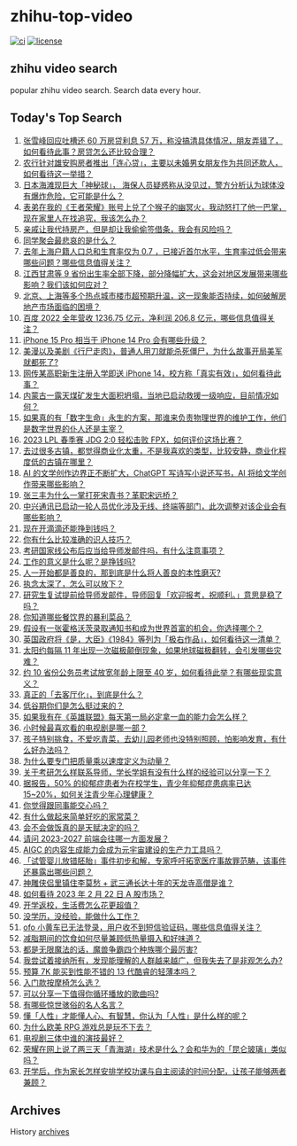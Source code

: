 # zhihu-top-video

[![ci](https://github.com/RyuSeiri/zhihu-top-video/actions/workflows/ci.yml/badge.svg)](https://github.com/RyuSeiri/zhihu-top-video/actions/workflows/ci.yml)
[![license](https://img.shields.io/github/license/RyuSeiri/zhihu-top-video)](https://github.com/RyuSeiri/zhihu-top-video/blob/master/LICENSE)

## zhihu video search

popular zhihu video search. Search data every hour.

## Today's Top Search

<!-- BEGIN -->
<!-- UpdateTime Thu Feb 23 2023 02:18:33 GMT+0800 (China Standard Time) -->

1. [张雪峰回应吐槽还 60 万房贷利息 57 万，称没搞清具体情况，朋友弄错了，如何看待此事？房贷怎么还比较合理？](https://www.zhihu.com/question/585520866)
1. [农行针对雄安购房者推出「连心贷」，主要以未婚男女朋友作为共同还款人，如何看待这一举措？](https://www.zhihu.com/question/585542976)
1. [日本海滩现巨大「神秘球」， 海保人员疑惑称从没见过，警方分析认为球体没有爆炸危险，它可能是什么？](https://www.zhihu.com/question/585546440)
1. [表弟在我的《王者荣耀》账号上兑了个猴子的幽冥火，我动怒打了他一巴掌，现在家里人在找追究，我该怎么办？](https://www.zhihu.com/question/584222261)
1. [亲戚让我代持房产，但是却让我偷偷签借条，我会有风险吗？](https://www.zhihu.com/question/584982380)
1. [同学聚会最悲哀的是什么？](https://www.zhihu.com/question/22636295)
1. [去年上海户籍人口总和生育率仅为 0.7 ，已接近首尔水平，生育率过低会带来哪些问题？哪些信息值得关注？](https://www.zhihu.com/question/585391117)
1. [江西甘肃等 9 省份出生率全部下降，部分降幅扩大，这会对地区发展带来哪些影响？我们该如何应对？](https://www.zhihu.com/question/585522134)
1. [北京、上海等多个热点城市楼市超预期升温，这一现象能否持续，如何破解房地产市场面临的困境？](https://www.zhihu.com/question/585533463)
1. [百度 2022 全年营收 1236.75 亿元，净利润 206.8 亿元，哪些信息值得关注？](https://www.zhihu.com/question/585592008)
1. [iPhone 15 Pro 相当于 iPhone 14 Pro 会有哪些升级？](https://www.zhihu.com/question/583955628)
1. [美漫以及美剧《行尸走肉》，普通人用刀就能杀死僵尸，为什么故事开局美军就都死了?](https://www.zhihu.com/question/585011354)
1. [网传某高职新生注册入学即送 iPhone 14，校方称「真实有效」，如何看待此事？](https://www.zhihu.com/question/585589999)
1. [内蒙古一露天煤矿发生大面积坍塌，当地已启动救援一级响应，目前情况如何？](https://www.zhihu.com/question/585593819)
1. [如果真的有「数字生命」永生的方案，那谁来负责物理世界的维护工作，他们是数字世界的仆人还是主宰？](https://www.zhihu.com/question/585465580)
1. [2023 LPL 春季赛 JDG 2:0 轻松击败 FPX，如何评价这场比赛？](https://www.zhihu.com/question/585576377)
1. [去过很多古镇，都觉得商业化太重，不是我喜欢的类型，比较安静，商业化程度低的古镇在哪里？](https://www.zhihu.com/question/34252897)
1. [AI 的文学创作边界正不断扩大，ChatGPT 写诗写小说还写书，AI 将给文学创作带来哪些影响？](https://www.zhihu.com/question/585629369)
1. [张三丰为什么一掌打死宋青书？革职宋远桥？](https://www.zhihu.com/question/582897074)
1. [中兴通讯已启动一轮人员优化涉及无线、终端等部门，此次调整对该企业会有哪些影响？](https://www.zhihu.com/question/585104708)
1. [现在开滴滴还能挣到钱吗？](https://www.zhihu.com/question/582947468)
1. [你有什么比较准确的识人技巧？](https://www.zhihu.com/question/369993895)
1. [考研国家线公布后应当给导师发邮件吗，有什么注意事项？](https://www.zhihu.com/question/389247690)
1. [工作的意义是什么呢？是挣钱吗?](https://www.zhihu.com/question/584514330)
1. [人一开始都是善良的，那到底是什么将人善良的本性磨灭?](https://www.zhihu.com/question/585585621)
1. [执念太深了，怎么可以放下？](https://www.zhihu.com/question/584109933)
1. [研究生复试提前给导师发邮件，导师回复「欢迎报考，祝顺利。」意思是稳了吗？](https://www.zhihu.com/question/389701976)
1. [你知道哪些餐饮界的暴利菜品？](https://www.zhihu.com/question/430100068)
1. [假设有一张霍格沃茨录取通知书和成为世界首富的机会，你选择哪个？](https://www.zhihu.com/question/424370792)
1. [英国政府将《是，大臣》《1984》等列为「极右作品」，如何看待这一清单？](https://www.zhihu.com/question/585322261)
1. [太阳约每隔 11 年出现一次磁极颠倒现象，如果地球磁极翻转，会引发哪些灾难？](https://www.zhihu.com/question/585367244)
1. [约 10 省份公务员考试放宽年龄上限至 40 岁，如何看待此举？有哪些现实意义？](https://www.zhihu.com/question/585325287)
1. [真正的「去客厅化」，到底是什么？](https://www.zhihu.com/question/585223696)
1. [低谷期你们是怎么挺过来的？](https://www.zhihu.com/question/582359522)
1. [如果我有在《英雄联盟》每天第一局必定拿一血的能力会怎么样？](https://www.zhihu.com/question/584866185)
1. [小时候最喜欢看的电视剧是哪一部？](https://www.zhihu.com/question/585347005)
1. [孩子特别挑食，不爱吃青菜，去幼儿园老师也没特别照顾，怕影响发育，有什么好办法吗？](https://www.zhihu.com/question/585359815)
1. [为什么要专门把质量乘以速度定义为动量？](https://www.zhihu.com/question/566593694)
1. [关于考研怎么样联系导师，学长学姐有没有什么样的经验可以分享一下？](https://www.zhihu.com/question/301366750)
1. [据报告，50% 的抑郁症患者为在校学生，青少年抑郁症患病率已达 15~20%，如何关注青少年心理健康？](https://www.zhihu.com/question/585555768)
1. [你觉得跟同事能交心吗？](https://www.zhihu.com/question/575718990)
1. [有什么做起来简单好吃的家常菜？](https://www.zhihu.com/question/585107295)
1. [会不会做饭真的是天赋决定的吗？](https://www.zhihu.com/question/585375177)
1. [请问 2023-2027 前端会往哪一方面发展？](https://www.zhihu.com/question/584347848)
1. [AIGC 的内容生成能力会成为元宇宙建设的生产力工具吗？](https://www.zhihu.com/question/585103099)
1. [「试管婴儿放错胚胎」事件初步和解，专家呼吁拓宽医疗事故罪范畴，该事件还暴露出哪些问题？](https://www.zhihu.com/question/585568737)
1. [神雕侠侣里镇住李莫愁 + 武三通长达十年的天龙寺高僧是谁？](https://www.zhihu.com/question/27055363)
1. [如何看待 2023 年 2 月 22 日 A 股市场？](https://www.zhihu.com/question/585412131)
1. [开学返校，生活费怎么花更超值？](https://www.zhihu.com/question/585538842)
1. [没学历，没经验，能做什么工作？](https://www.zhihu.com/question/583745399)
1. [ofo 小黄车已无法登录，用户收不到短信验证码，哪些信息值得关注？](https://www.zhihu.com/question/585447316)
1. [减脂期间的饮食如何尽量兼顾低热量摄入和好味道？](https://www.zhihu.com/question/584498149)
1. [都是无限魔法的话，魔兽争霸四个种族哪个最厉害?](https://www.zhihu.com/question/552507821)
1. [我尝试着接纳所有，发现能理解的人群越来越广，但我失去了是非观怎么办?](https://www.zhihu.com/question/449712280)
1. [预算 7K 能买到性能不错的 13 代酷睿的轻薄本吗？](https://www.zhihu.com/question/577655796)
1. [入门款按摩椅怎么选？](https://www.zhihu.com/question/554045004)
1. [可以分享一下值得你循环播放的歌曲吗?](https://www.zhihu.com/question/585597136)
1. [有哪些惊世骇俗的名人名言？](https://www.zhihu.com/question/66107512)
1. [懂「人性」才能懂人心、有智慧，你认为「人性」是什么样的呢？](https://www.zhihu.com/question/580521136)
1. [为什么欧美 RPG 游戏总是玩不下去？](https://www.zhihu.com/question/565153785)
1. [电视剧三体中谁的演技最好？](https://www.zhihu.com/question/579021124)
1. [荣耀在网上说了两三天「青海湖」技术是什么？会和华为的「昆仑玻璃」类似吗？](https://www.zhihu.com/question/585528979)
1. [开学后，作为家长怎样安排学校功课与自主阅读的时间分配，让孩子能够两者兼顾？](https://www.zhihu.com/question/584657786)

<!-- END -->

## Archives

History [archives](./archives)
